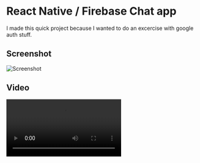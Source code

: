 # React Native / Firebase Chat app
I made this quick project because I wanted to do an excercise with google auth stuff. 

## Screenshot

![Screenshot](screnshotforreadme.png "Screenshot")

## Video

![Video](video.mov "Video")
